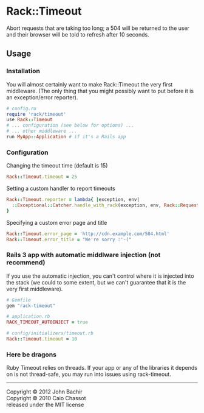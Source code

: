 Rack::Timeout
=============

Abort requests that are taking too long; a 504 will be returned to the user
and their browser will be told to refresh after 10 seconds.


Usage
-----

### Installation

You will almost certainly want to make Rack::Timeout the very first middleware.
(The only thing that you might possibly want to put before it is an
exception/error reporter).

```ruby
# config.ru
require 'rack/timeout'
use Rack::Timeout
# ... configuration (see below for options) ...
# ... other middleware ...
run MyApp::Application # if it's a Rails app
```

### Configuration

Changing the timeout time (default is 15)

```ruby
Rack::Timeout.timeout = 25
```

Setting a custom handler to report timeouts

```ruby
Rack::Timeout.reporter = lambda{ |exception, env|
  ::Exceptional::Catcher.handle_with_rack(exception, env, Rack::Request.new(env))
}
```

Specifying a custom error page and title

```ruby
Rack::Timeout.error_page = 'http://cdn.example.com/504.html'
Rack::Timeout.error_title = "We're sorry :'-("
```

### Rails 3 app with automatic middlware injection (not recommend)

If you use the automatic injection, you can't control where it is injected into the
stack (we could to some extent, but we can't guarantee that it is the very first
middleware).

```ruby
# Gemfile
gem "rack-timeout"

# application.rb
RACK_TIMEOUT_AUTOINJECT = true

# config/initializers/timeout.rb
Rack::Timeout.timeout = 10
```

### Here be dragons

Ruby Timeout relies on threads. If your app or any of the libraries it depends on is
not thread-safe, you may run into issues using rack-timeout.


---
Copyright © 2012 John Bachir  
Copyright © 2010 Caio Chassot  
released under the MIT license
